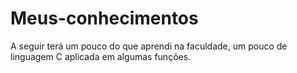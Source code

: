 # Meus-conhecimentos
A seguir terá um pouco do que aprendi na faculdade, um pouco de linguagem C aplicada em algumas funções.
